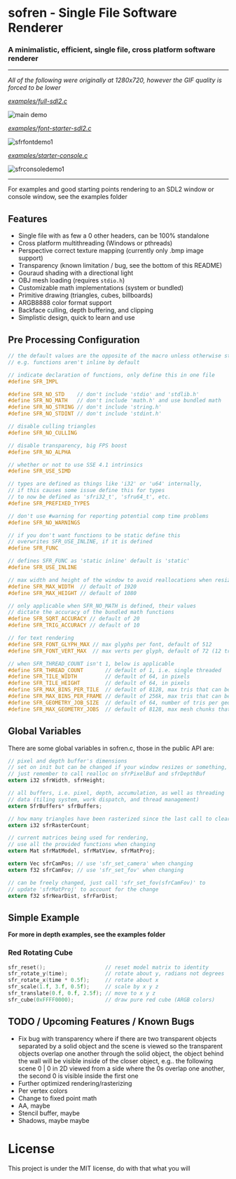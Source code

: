 # sofren - Single File Software Renderer

### A minimalistic, efficient, single file, cross platform software renderer

---

*All of the following were originally at 1280x720, however the GIF quality is forced to be lower*

[*examples/full-sdl2.c*](https://github.com/cyprus327/sofren/blob/main/examples/tex-starter-sdl2.c)

![main demo](https://github.com/user-attachments/assets/73646581-9351-4320-b029-6f31cd42f79f)

[*examples/font-starter-sdl2.c*](https://github.com/cyprus327/sofren/blob/main/examples/font-starter-sdl2.c)

![sfrfontdemo1](https://github.com/user-attachments/assets/87f62598-b39e-4d04-b19d-0f97ddba1622)

[*examples/starter-console.c*](https://github.com/cyprus327/sofren/blob/main/examples/tex-starter-sdl2.c)

![sfrconsoledemo1](https://github.com/user-attachments/assets/36b51566-7893-4729-a498-b18c6569ea83)

---

For examples and good starting points rendering to an SDL2 window or console window, see the examples folder

## Features
- Single file with as few a 0 other headers, can be 100% standalone
- Cross platform multithreading (Windows or pthreads)
- Perspective correct texture mapping (currently only .bmp image support)
- Transparency (known limitation / bug, see the bottom of this README)
- Gouraud shading with a directional light
- OBJ mesh loading (requires `stdio.h`)
- Customizable math implementations (system or bundled)
- Primitive drawing (triangles, cubes, billboards)
- ARGB8888 color format support
- Backface culling, depth buffering, and clipping
- Simplistic design, quick to learn and use

## Pre Processing Configuration 
```c
// the default values are the opposite of the macro unless otherwise stated,
// e.g. functions aren't inline by default

// indicate declaration of functions, only define this in one file
#define SFR_IMPL

#define SFR_NO_STD    // don't include 'stdio' and 'stdlib.h'
#define SFR_NO_MATH   // don't include 'math.h' and use bundled math
#define SFR_NO_STRING // don't include 'string.h'
#define SFR_NO_STDINT // don't include 'stdint.h'

// disable culling triangles
#define SFR_NO_CULLING

// disable transparency, big FPS boost
#define SFR_NO_ALPHA

// whether or not to use SSE 4.1 intrinsics
#define SFR_USE_SIMD

// types are defined as things like 'i32' or 'u64' internally,
// if this causes some issue define this for types
// to now be defined as 'sfri32_t', 'sfru64_t', etc.
#define SFR_PREFIXED_TYPES

// don't use #warning for reporting potential comp time problems
#define SFR_NO_WARNINGS

// if you don't want functions to be static define this
// overwrites SFR_USE_INLINE, if it is defined
#define SFR_FUNC

// defines SFR_FUNC as 'static inline' default is 'static'
#define SFR_USE_INLINE

// max width and height of the window to avoid reallocations when resizing
#define SFR_MAX_WIDTH  // default of 1920
#define SFR_MAX_HEIGHT // default of 1080

// only applicable when SFR_NO_MATH is defined, their values
// dictate the accuracy of the bundled math functions
#define SFR_SQRT_ACCURACY // default of 20
#define SFR_TRIG_ACCURACY // default of 10

// for text rendering
#define SFR_FONT_GLYPH_MAX // max glyphs per font, default of 512
#define SFR_FONT_VERT_MAX  // max verts per glyph, default of 72 (12 tris)

// when SFR_THREAD_COUNT isn't 1, below is applicable
#define SFR_THREAD_COUNT       // default of 1, i.e. single threaded
#define SFR_TILE_WIDTH         // default of 64, in pixels
#define SFR_TILE_HEIGHT        // default of 64, in pixels
#define SFR_MAX_BINS_PER_TILE  // default of 8128, max tris that can be rendered on one screen tile 
#define SFR_MAX_BINS_PER_FRAME // default of 256k, max tris that can be rendered per frame
#define SFR_GEOMETRY_JOB_SIZE  // default of 64, number of tris per geometry job
#define SFR_MAX_GEOMETRY_JOBS  // default of 8128, max mesh chunks that can be processed per frame
```

## Global Variables

There are some global variables in sofren.c, those in the public API are:

```c
// pixel and depth buffer's dimensions
// set on init but can be changed if your window resizes or something,
// just remember to call realloc on sfrPixelBuf and sfrDepthBuf
extern i32 sfrWidth, sfrHeight;

// all buffers, i.e. pixel, depth, accumulation, as well as threading
// data (tiling system, work dispatch, and thread management)
extern SfrBuffers* sfrBuffers;

// how many triangles have been rasterized since the last call to clear
extern i32 sfrRasterCount;

// current matrices being used for rendering,
// use all the provided functions when changing
extern Mat sfrMatModel, sfrMatView, sfrMatProj;

extern Vec sfrCamPos; // use 'sfr_set_camera' when changing
extern f32 sfrCamFov; // use 'sfr_set_fov' when changing

// can be freely changed, just call 'sfr_set_fov(sfrCamFov)' to
// update 'sfrMatProj' to account for the change
extern f32 sfrNearDist, sfrFarDist;
```

## Simple Example

**For more in depth examples, see the examples folder**

### Red Rotating Cube
```c
sfr_reset();                   // reset model matrix to identity
sfr_rotate_y(time);            // rotate about y, radians not degrees
sfr_rotate_x(time * 0.5f);     // rotate about x
sfr_scale(1.f, 3.f, 0.5f);     // scale by x y z
sfr_translate(0.f, 0.f, 2.5f); // move to x y z
sfr_cube(0xFFFF0000);          // draw pure red cube (ARGB colors)
``` 

## TODO / Upcoming Features / Known Bugs
- Fix bug with transparency where if there are two transparent objects separated by a solid object and the scene is viewed so the transparent objects overlap one another through the solid object, the object behind the wall will be visible inside of the closer object, e.g.. the following scene 0 | 0 in 2D viewed from a side where the 0s overlap one another, the second 0 is visible inside the first one
- Further optimized rendering/rasterizing
- Per vertex colors
- Change to fixed point math
- AA, maybe
- Stencil buffer, maybe
- Shadows, maybe maybe

# License
This project is under the MIT license, do with that what you will
